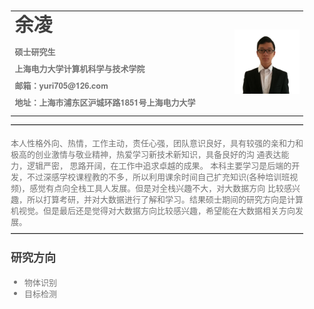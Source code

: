<html lang="en"><head>
<meta charset="UTF-8">
<title>余凌的个人主页</title>
<style id="system" type="text/css">h1,h2,h3,h4,h5,h6,p,blockquote {    margin: 0;    padding: 0;}body {    font-family: "Helvetica Neue", Helvetica, "Hiragino Sans GB", Arial, sans-serif;    font-size: 13px;    line-height: 18px;    color: #737373;    margin: 10px 13px 10px 13px;}a {    color: #0069d6;}a:hover {    color: #0050a3;    text-decoration: none;}a img {    border: none;}p {    margin-bottom: 9px;}h1,h2,h3,h4,h5,h6 {    color: #404040;    line-height: 36px;}h1 {    margin-bottom: 18px;    font-size: 30px;}h2 {    font-size: 24px;}h3 {    font-size: 18px;}h4 {    font-size: 16px;}h5 {    font-size: 14px;}h6 {    font-size: 13px;}hr {    margin: 0 0 19px;    border: 0;    border-bottom: 1px solid #ccc;}blockquote {    padding: 13px 13px 21px 15px;    margin-bottom: 18px;    font-family:georgia,serif;    font-style: italic;}blockquote:before {    content:"C";    font-size:40px;    margin-left:-10px;    font-family:georgia,serif;    color:#eee;}blockquote p {    font-size: 14px;    font-weight: 300;    line-height: 18px;    margin-bottom: 0;    font-style: italic;}code, pre {    font-family: Monaco, Andale Mono, Courier New, monospace;}code {    background-color: #fee9cc;    color: rgba(0, 0, 0, 0.75);    padding: 1px 3px;    font-size: 12px;    -webkit-border-radius: 3px;    -moz-border-radius: 3px;    border-radius: 3px;}pre {    display: block;    padding: 14px;    margin: 0 0 18px;    line-height: 16px;    font-size: 11px;    border: 1px solid #d9d9d9;    white-space: pre-wrap;    word-wrap: break-word;}pre code {    background-color: #fff;    color:#737373;    font-size: 11px;    padding: 0;}@media screen and (min-width: 768px) {    body {        width: 748px;        margin:10px auto;    }}</style><style id="custom" type="text/css"></style></head>

<body marginheight="0">
<div>
    <table border="0">
      <tbody><tr>
        <td width="75%">
          <h1>余凌</h1>
          <p><b>硕士研究生</b></p>
          <p><b>上海电力大学计算机科学与技术学院</b></p>
          <p><b>邮箱：yuri705@126.com</b></p>
          <p><b>地址：上海市浦东区沪城环路1851号上海电力大学</b></p>
        </td>
        <td width="25%">
          <img src="/yuri.jpg" width="100%">
        </td>
      </tr>
    </tbody></table>
</div>

<hr>
<p>
 本人性格外向、热情，工作主动，责任心强，团队意识良好，具有较强的亲和力和极高的创业激情与敬业精神，热爱学习新技术新知识，具备良好的沟 通表达能力，逻辑严密，
思路开阔，在工作中追求卓越的成果。</b>
  本科主要学习是后端的开发，不过深感学校课程教的不多，所以利用课余时间自己扩充知识(各种培训班视频)，感觉有点向全栈工具人发展。但是对全栈兴趣不大，对大数据方向
比较感兴趣，所以打算考研，并对大数据进行了解和学习。结果硕士期间的研究方向是计算机视觉。但是最后还是觉得对大数据方向比较感兴趣，希望能在大数据相关方向发展。
</p>
<hr>
<h3>研究方向</h3>
<ul>
<li>物体识别</li>
<li>目标检测</li>
</ul>
</body>
</html>
